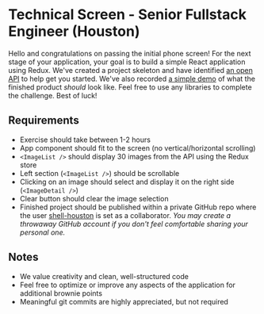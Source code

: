 # Technical Screen - Senior Fullstack Engineer (Houston)

Hello and congratulations on passing the initial phone screen! For the next stage of your application, your goal is to build a simple React application using Redux. We've created a project skeleton and have identified [an open API](https://picsum.photos) to help get you started. We've also recorded [a simple demo](https://streamable.com/fkebp) of what the finished product _should_ look like. Feel free to use any libraries to complete the challenge. Best of luck!

## Requirements

- Exercise should take between 1-2 hours
- App component should fit to the screen (no vertical/horizontal scrolling)
- `<ImageList />` should display 30 images from the API using the Redux store
- Left section (`<ImageList />`) should be scrollable
- Clicking on an image should select and display it on the right side (`<ImageDetail />`)
- Clear button should clear the image selection
- Finished project should be published within a private GitHub repo where the user [shell-houston](https://github.com/shell-houston) is set as a collaborator. _You may create a throwaway GitHub account if you don't feel comfortable sharing your personal one._

## Notes

- We value creativity and clean, well-structured code
- Feel free to optimize or improve any aspects of the application for additional brownie points
- Meaningful git commits are highly appreciated, but not required
